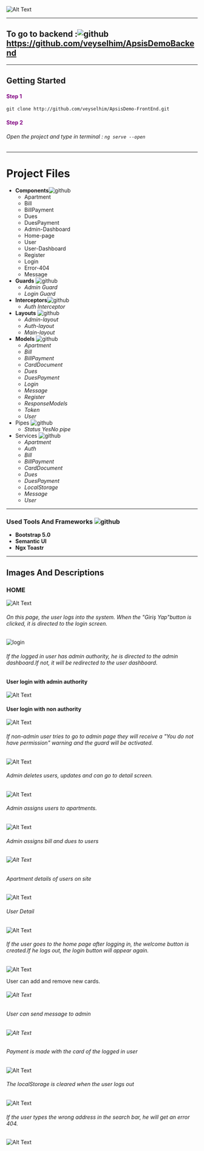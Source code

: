 ![Alt Text](https://github.com/veyselhim/HomeManagementSystem/blob/master/Frontend/ApsisDemoScreenShots/header.gif)


---

## To go to backend :![github](https://github.com/veyselhim/HomeManagementSystem/blob/master/Frontend/ApsisDemoScreenShots/github.png)https://github.com/veyselhim/ApsisDemoBackend

---
## Getting Started

#### <span style="color:purple">Step 1</span>

`git clone http://github.com/veyselhim/ApsisDemo-FrontEnd.git`

#### <span style="color:purple">**Step 2**</span>

###### Open the project and type in terminal : `ng serve --open`
---
# Project Files

- **Components**![github](https://github.com/veyselhim/HomeManagementSystem/blob/master/Frontend/ApsisDemoScreenShots/folder.png)
   - Apartment
   - Bill
   - BillPayment
   - Dues
   - DuesPayment
   - Admin-Dashboard
   - Home-page
   - User
   - User-Dashboard
   - Register
   - Login
   - Error-404
   - Message
- **Guards** ![github](https://github.com/veyselhim/HomeManagementSystem/blob/master/Frontend/ApsisDemoScreenShots/guard.png)
  - *Admin Guard*
  - *Login Guard*
- **Interceptors**![github](https://github.com/veyselhim/HomeManagementSystem/blob/master/Frontend/ApsisDemoScreenShots/folder.png)
  - *Auth Interceptor*
- **Layouts** ![github](https://github.com/veyselhim/HomeManagementSystem/blob/master/Frontend/ApsisDemoScreenShots/folder.png)
   - *Admin-layout*
   - *Auth-layout*
   - *Main-layout*
- **Models** ![github](https://github.com/veyselhim/HomeManagementSystem/blob/master/Frontend/ApsisDemoScreenShots/folder.png)
  - *Apartment*
  - *Bill*
  - *BillPayment*
  - *CardDocument*
  - *Dues*
  - *DuesPayment*
  - *Login*
  - *Message*
  - *Register*
  - *ResponseModels*
  - *Token*
  - *User*
- Pipes ![github](https://github.com/veyselhim/HomeManagementSystem/blob/master/Frontend/ApsisDemoScreenShots/folder.png)
  - *Status YesNo pipe*
- Services ![github](https://github.com/veyselhim/HomeManagementSystem/blob/master/Frontend/ApsisDemoScreenShots/folder.png)
  - *Apartment*
  - *Auth*
  - *Bill*
  - *BillPayment*
  - *CardDocument*
  - *Dues*
  - *DuesPayment*
  - *LocalStorage*
  - *Message*
  - *User*

---

### Used Tools And Frameworks ![github](https://github.com/veyselhim/HomeManagementSystem/blob/master/Frontend/ApsisDemoScreenShots/tools.png)

- **Bootstrap 5.0**
- **Semantic UI**
- **Ngx Toastr**

----

## Images And Descriptions



### HOME

![Alt Text](https://github.com/veyselhim/HomeManagementSystem/blob/master/Frontend/ApsisDemoScreenShots/homepage.gif)



###### On this page, the user logs into the system. When the "Giriş Yap"button is clicked, it is directed to the login screen.

![login](https://github.com/veyselhim/HomeManagementSystem/blob/master/Frontend/ApsisDemoScreenShots/login.png)



###### If the logged in user has admin authority, he is directed to the admin dashboard.If not, it will be redirected to the user dashboard. 

#### User login with admin authority

![Alt Text](https://github.com/veyselhim/HomeManagementSystem/blob/master/Frontend/ApsisDemoScreenShots/adminlogin.gif)

#### User login with non authority

![Alt Text](https://github.com/veyselhim/HomeManagementSystem/blob/master/Frontend/ApsisDemoScreenShots/userlogin.gif)

###### If non-admin user tries to go to admin page they will receive a "You do not have permission" warning and the guard will be activated.

![Alt Text](https://github.com/veyselhim/HomeManagementSystem/blob/master/Frontend/ApsisDemoScreenShots/adminPermission.gif)

###### Admin deletes users, updates and can go to detail screen.

![Alt Text](https://github.com/veyselhim/HomeManagementSystem/blob/master/Frontend/ApsisDemoScreenShots/userDelete.gif)



###### Admin assigns users to apartments.

![Alt Text](https://github.com/veyselhim/HomeManagementSystem/blob/master/Frontend/ApsisDemoScreenShots/apartmentadd.png)

###### Admin assigns bill and dues to users

###### ![Alt Text](https://github.com/veyselhim/HomeManagementSystem/blob/master/Frontend/ApsisDemoScreenShots/duesadd.png)

###### Apartment details of users on site

![Alt Text](https://github.com/veyselhim/HomeManagementSystem/blob/master/Frontend/ApsisDemoScreenShots/apartments.png)

###### User Detail

![Alt Text](https://github.com/veyselhim/HomeManagementSystem/blob/master/Frontend/ApsisDemoScreenShots/userdetail.gif)

###### If the user goes to the home page after logging in, the welcome button is created.If he logs out, the login button will appear again.

![Alt Text](https://github.com/veyselhim/HomeManagementSystem/blob/master/Frontend/ApsisDemoScreenShots/userWelcome.gif)

User can add and remove new cards.

###### ![Alt Text](https://github.com/veyselhim/HomeManagementSystem/blob/master/Frontend/ApsisDemoScreenShots/cardoperations.gif)

###### User can send message to admin

###### ![Alt Text](https://github.com/veyselhim/HomeManagementSystem/blob/master/Frontend/ApsisDemoScreenShots/message.png)

###### Payment is made with the card of the logged in user

![Alt Text](https://github.com/veyselhim/HomeManagementSystem/blob/master/Frontend/ApsisDemoScreenShots/payment.gif)

###### The localStorage is cleared when the user logs out

![Alt Text](https://github.com/veyselhim/HomeManagementSystem/blob/master/Frontend/ApsisDemoScreenShots/userLogout.gif)

###### If the user types the wrong address in the search bar, he will get an error 404.

![Alt Text](https://github.com/veyselhim/HomeManagementSystem/blob/master/Frontend/ApsisDemoScreenShots/error.gif)
